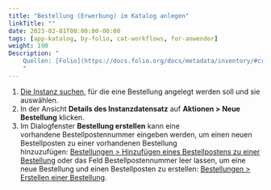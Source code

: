 ```yaml
---
title: "Bestellung (Erwerbung) im Katalog anlegen"
linkTitle: ""
date: 2023-02-01T00:00:00-00:00
tags: [app-katalog, by-folio, cat-workflows, for-anwender]
weight: 190
Description: "
    Quellen: [Folio](https://docs.folio.org/docs/metadata/inventory/#creating-a-new-order) & [GBV](https://info.gbv.de/display/FOLIOGBVEXTERN/Folio:+Bestellung+(Erwerbung)+im+Katalog+anlegen)
    "
---
```


1.  [Die Instanz suchen](https://info.gbv.de/display/FOLIOGBVEXTERN/Folio%3A+Datensatz+suchen+im+Katalog), für die eine Bestellung angelegt werden soll und sie auswählen.
2.  In der Ansicht **Details des Instanzdatensatz** auf **Aktionen > Neue Bestellung** klicken.
3.  Im Dialogfenster **Bestellung erstellen** kann eine vorhandene Bestellpostennummer eingeben werden, um einen neuen Bestellposten zu einer vorhandenen Bestellung hinzuzufügen: [Bestellungen > Hinzufügen eines Bestellpostens zu einer Bestellung](https://info.gbv.de/pages/viewpage.action?pageId=851017779) oder das Feld Bestellpostennummer leer lassen, um eine neue Bestellung und einen Bestellposten zu erstellen: [Bestellungen > Erstellen einer Bestellung](https://info.gbv.de/display/FOLIOGBVEXTERN/Folio%3A+Bestellung+anlegen).
